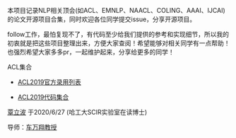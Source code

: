 本项目记录NLP相关顶会(如ACL、EMNLP、NAACL、COLING、AAAI、IJCAI)的论文开源项目合集，同时欢迎各位同学提交issue，分享开源项目。


follow工作，最怕复现不了，有代码至少给我们提供的参考和实现细节，所以我的初衷就是把这些项目整理出来，方便大家查阅！希望能够对相关同学有一点帮助！也强烈希望大家多多pr，一起维护起来，分享给更多的同学！

ACL集合

* [ACL2019官方录用列表](https://www.aclweb.org/anthology/events/acl-2019/)

* [ACL2019代码集合](https://github.com/yizhen20133868/NLP-Conferences-Code/blob/master/ACL/2019/ACL2019.md)

[覃立波](http://ir.hit.edu.cn/~lbqin/) 于2020/6/27 (哈工大SCIR实验室在读博士) 


导师：[车万翔教授](http://ir.hit.edu.cn/~car/english.htm)


